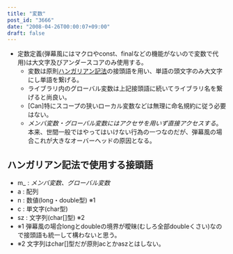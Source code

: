 ```yaml
---
title: "変数"
post_id: "3666"
date: "2008-04-26T00:00:07+09:00"
draft: false
---
```



* 定数定義(弾幕風にはマクロやconst、finalなどの機能がないので変数で代用)は大文字及びアンダースコアのみ使用する。
  * 変数は原則[ハンガリアン記法](http://ja.wikipedia.org/wiki/%E3%83%8F%E3%83%B3%E3%82%AC%E3%83%AA%E3%82%A2%E3%83%B3%E8%A8%98%E6%B3%95)の接頭語を用い、単語の頭文字のみ大文字にし単語を繋げる。
  * ライブラリ内のグローバル変数は上記接頭語に続いてライブラリ名を繋げると尚良い。
  * [Can]特にスコープの狭いローカル変数などは無理に命名規約に従う必要はない。
  * _メンバ変数・グローバル変数にはアクセサを用いず直接アクセスする_。本来、世間一般ではやってはいけない行為の一つなのだが、弾幕風の場合これが大きなオーバーヘッドの原因となる。
## ハンガリアン記法で使用する接頭語



  * m_ : _メンバ変数、グローバル変数_
  * a : 配列
  * n : 数値(long・double型) ※1
  * c : 単文字(char型)
  * sz : 文字列(char[]型) ※2
  * ※1 弾幕風の場合longとdoubleの境界が曖昧(むしろ全部doubleくさい)なので接頭語も統一して構わないと思う。
  * ※2 文字列はchar[]型だが原則acとかaszとはしない。
